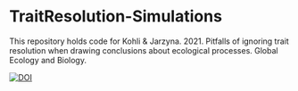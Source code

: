 # TraitResolution-Simulations
This repository holds code for Kohli & Jarzyna. 2021. Pitfalls of ignoring trait resolution when drawing conclusions about ecological processes. Global Ecology and Biology. 

[![DOI](https://zenodo.org/badge/DOI/10.5281/zenodo.4497961.svg)](https://doi.org/10.5281/zenodo.4497961)

